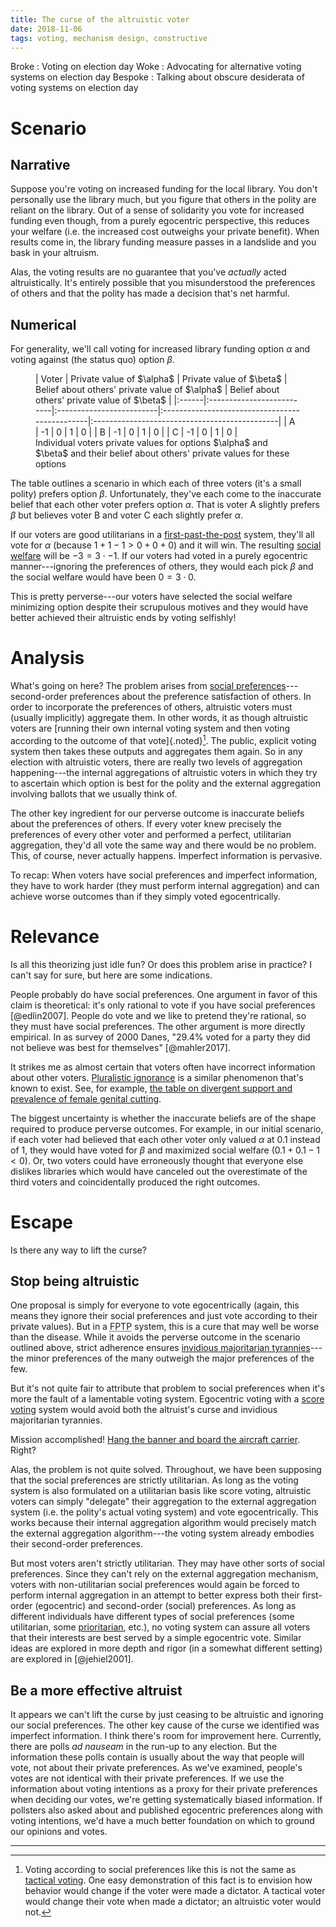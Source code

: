 ```yaml
---
title: The curse of the altruistic voter
date: 2018-11-06
tags: voting, mechanism design, constructive
---
```


Broke
:   Voting on election day
Woke
:   Advocating for alternative voting systems on election day
Bespoke
:   Talking about obscure desiderata of voting systems on election day

# Scenario

## Narrative

Suppose you're voting on increased funding for the local library. You don't personally use the library much, but you figure that others in the polity are reliant on the library. Out of a sense of solidarity you vote for increased funding even though, from a purely egocentric perspective, this reduces your welfare (i.e. the increased cost outweighs your private benefit). When results come in, the library funding measure passes in a landslide and you bask in your altruism.

Alas, the voting results are no guarantee that you've _actually_ acted altruistically. It's entirely possible that you misunderstood the preferences of others and that the polity has made a decision that's net harmful.

## Numerical

For generality, we'll call voting for increased library funding option $\alpha$ and voting against (the status quo) option $\beta$.

<figure>
| Voter | Private value of $\alpha$ | Private value of $\beta$ | Belief about others' private value of $\alpha$ | Belief about others' private value of $\beta$ |
|:------|:--------------------------|:-------------------------|:-----------------------------------------------|:----------------------------------------------|
| A     |                        -1 |                        0 |                                              1 |                                             0 |
| B     |                        -1 |                        0 |                                              1 |                                             0 |
| C     |                        -1 |                        0 |                                              1 |                                             0 |
<figcaption>Individual voters private values for options $\alpha$ and $\beta$ and their belief about others' private values for these options
</figure>

The table outlines a scenario in which each of three voters (it's a small polity) prefers option $\beta$. Unfortunately, they've each come to the inaccurate belief that each other voter prefers option $\alpha$. That is voter A slightly prefers $\beta$ but believes voter B and voter C each slightly prefer $\alpha$.

If our voters are good utilitarians in a [first-past-the-post](https://en.wikipedia.org/wiki/First-past-the-post_voting) system, they'll all vote for $\alpha$ (because $1 + 1 - 1 > 0 + 0 + 0$) and it will win. The resulting [social welfare](https://en.wikipedia.org/wiki/Social_welfare_function) will be $-3 = 3 \cdot -1$. If our voters had voted in a purely egocentric manner---ignoring the preferences of others, they would each pick $\beta$ and the social welfare would have been $0 = 3 \cdot 0$.

This is pretty perverse---our voters have selected the social welfare minimizing option despite their scrupulous motives and they would have better achieved their altruistic ends by voting selfishly!

<!--more-->

# Analysis

What's going on here? The problem arises from [social preferences](https://en.wikipedia.org/wiki/Altruism_theory_of_voting)---second-order preferences about the preference satisfaction of others. In order to incorporate the preferences of others, altruistic voters must (usually implicitly) aggregate them. In other words, it as though altruistic voters are [running their own internal voting system and then voting according to the outcome of that vote]{.noted}[^strategic]. The public, explicit voting system then takes these outputs and aggregates them again. So in any election with altruistic voters, there are really two levels of aggregation happening---the internal aggregations of altruistic voters in which they try to ascertain which option is best for the polity and the external aggregation involving ballots that we usually think of.

The other key ingredient for our perverse outcome is inaccurate beliefs about the preferences of others. If every voter knew precisely the preferences of every other voter and performed a perfect, utilitarian aggregation, they'd all vote the same way and there would be no problem. This, of course, never actually happens. Imperfect information is pervasive.

To recap: When voters have social preferences and imperfect information, they have to work harder (they must perform internal aggregation) and can achieve worse outcomes than if they simply voted egocentrically.

# Relevance

Is all this theorizing just idle fun? Or does this problem arise in practice? I can't say for sure, but here are some indications.

People probably do have social preferences. One argument in favor of this claim is theoretical: it's only rational to vote if you have social preferences [@edlin2007]. People do vote and we like to pretend they're rational, so they must have social preferences. The other argument is more directly empirical. In as survey of 2000 Danes, "29.4% voted for a party they did not believe was best for themselves" [@mahler2017].

It strikes me as almost certain that voters often have incorrect information about other voters. [Pluralistic ignorance](https://en.wikipedia.org/wiki/Pluralistic_ignorance) is a similar phenomenon that's known to exist. See, for example, [the table on divergent support and prevalence of female genital cutting](/posts/norms-wild-clickbait#on-reluctant-female-genital-cutting).

The biggest uncertainty is whether the inaccurate beliefs are of the shape required to produce perverse outcomes. For example, in our initial scenario, if each voter had believed that each other voter only valued $\alpha$ at 0.1 instead of 1, they would have voted for $\beta$ and maximized social welfare ($0.1 + 0.1 - 1 < 0$). Or, two voters could have erroneously thought that everyone else dislikes libraries which would have canceled out the overestimate of the third voters and coincidentally produced the right outcomes.

# Escape

Is there any way to lift the curse?

## Stop being altruistic

One proposal is simply for everyone to vote egocentrically (again, this means they ignore their social preferences and just vote according to their private values). But in a <abbr title="first-past-the-post">FPTP</abbr> system, this is a cure that may well be worse than the disease. While it avoids the perverse outcome in the scenario outlined above, strict adherence ensures [invidious majoritarian tyrannies](/posts/innocuous-invidious-majoritarian-tyrannies/)---the minor preferences of the many outweigh the major preferences of the few.

But it's not quite fair to attribute that problem to social preferences when it's more the fault of a lamentable voting system. Egocentric voting with a [score voting](https://en.wikipedia.org/wiki/Score_voting) system would avoid both the altruist's curse and invidious majoritarian tyrannies.

Mission accomplished! [Hang the banner and board the aircraft carrier](https://en.wikipedia.org/wiki/Mission_Accomplished_speech). Right?

Alas, the problem is not quite solved. Throughout, we have been supposing that the social preferences are strictly utilitarian. As long as the voting system is also formulated on a utilitarian basis like score voting, altruistic voters can simply "delegate" their aggregation to the external aggregation system (i.e. the polity's actual voting system) and vote egocentrically. This works because their internal aggregation algorithm would precisely match the external aggregation algorithm---the voting system already embodies their second-order preferences. 

But most voters aren't strictly utilitarian. They may have other sorts of social preferences. Since they can't rely on the external aggregation mechanism, voters with non-utilitarian social preferences would again be forced to perform internal aggregation in an attempt to better express both their first-order (egocentric) and second-order (social) preferences. As long as different individuals have different types of social preferences (some utilitarian, some [prioritarian](https://en.wikipedia.org/wiki/Prioritarianism), etc.), no voting system can assure all voters that their interests are best served by a simple egocentric vote. Similar ideas are explored in more depth and rigor (in a somewhat different setting) are explored in [@jehiel2001].

## Be a more effective altruist

It appears we can't lift the curse by just ceasing to be altruistic and ignoring our social preferences. The other key cause of the curse we identified was imperfect information. I think there's room for improvement here. Currently, there are polls <i>ad nauseam</i> in the run-up to any election. But the information these polls contain is usually about the way that people will vote, not about their private preferences. As we've examined, people's votes are not identical with their private preferences. If we use the information about voting intentions as a proxy for their private preferences when deciding our votes, we're getting systematically biased information. If pollsters also asked about and published egocentric preferences along with voting intentions, we'd have a much better foundation on which to ground our opinions and votes.

<hr class="references">

[^strategic]: Voting according to social preferences like this is not the same as [tactical voting](https://en.wikipedia.org/wiki/Tactical_voting). One easy demonstration of this fact is to envision how behavior would change if the voter were made a dictator. A tactical voter would change their vote when made a dictator; an altruistic voter would not.
